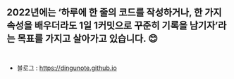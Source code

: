 

## 2022년에는 ‘하루에 한 줄의 코드를 작성하거나, 한 가지 속성을 배우더라도 1일 1커밋으로 꾸준히 기록을 남기자’라는 목표를 가지고 살아가고 있습니다. 😊<br><br>
- 블로그 : <a href="https://dingunote.github.io/" target="_blank">https://dingunote.github.io</a>

<!--
**DINGUNOTE/dingunote** is a ✨ _special_ ✨ repository because its `README.md` (this file) appears on your GitHub profile.

Here are some ideas to get you started:

- 🔭 I’m currently working on ...
- 🌱 I’m currently learning ...
- 👯 I’m looking to collaborate on ...
- 🤔 I’m looking for help with ...
- 💬 Ask me about ...
- 📫 How to reach me: ...
- 😄 Pronouns: ...
- ⚡ Fun fact: ...
-->
